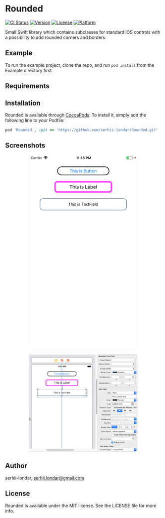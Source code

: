 # Rounded

[![CI Status](https://img.shields.io/travis/serhii-londar/Rounded.svg?style=flat)](https://travis-ci.org/serhii-londar/Rounded)
[![Version](https://img.shields.io/cocoapods/v/Rounded.svg?style=flat)](https://cocoapods.org/pods/Rounded)
[![License](https://img.shields.io/cocoapods/l/Rounded.svg?style=flat)](https://cocoapods.org/pods/Rounded)
[![Platform](https://img.shields.io/cocoapods/p/Rounded.svg?style=flat)](https://cocoapods.org/pods/Rounded)

Small Swift library which contains subclasses for standard iOS controls with a possibility to add rounded corners and borders.

## Example

To run the example project, clone the repo, and run `pod install` from the Example directory first.

## Requirements


## Installation

Rounded is available through [CocoaPods](https://cocoapods.org). To install
it, simply add the following line to your Podfile:

```ruby
pod 'Rounded', :git => 'https://github.com/serhii-londar/Rounded.git'
```

## Screenshots


<p align="center">
<img src="./Screenshots/ScreenShot1.png" width="350"/>
</p>



<p align="center">
<img src="./Screenshots/ScreenShot2.png" width="350"/>
</p>


## Author

serhii-londar, serhii.londar@gmail.com

## License

Rounded is available under the MIT license. See the LICENSE file for more info.
